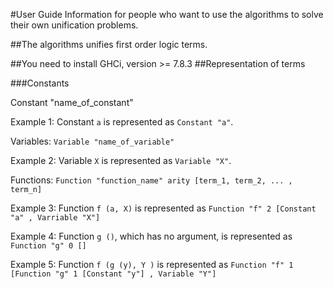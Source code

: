 #User Guide
Information for people who want to use the algorithms to solve their own unification problems. 

##The algorithms unifies first order logic terms. 

##You need to install 
GHCi, version >= 7.8.3
##Representation of terms

###Constants

Constant "name_of_constant"

Example 1: Constant `a` is represented as `Constant "a"`.

Variables: `Variable "name_of_variable"`

Example 2: Variable `X` is represented as `Variable "X"`.

Functions: `Function "function_name" arity [term_1, term_2, ... , term_n]`

Example 3: Function `f (a, X)` is represented as `Function "f" 2 [Constant "a" , Varriable "X"]`

Example 4: Function `g ()`, which has no argument, is represented as `Function "g" 0 []`

Example 5: Function `f (g (y), Y )` is represented as `Function "f" 1 [Function "g" 1 [Constant "y"] , Variable "Y"]`




